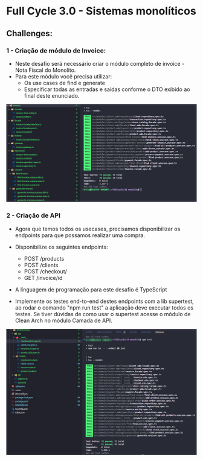 # Full Cycle 3.0 - Sistemas monolíticos

## Challenges:

### 1 - Criação de módulo de Invoice:

- Neste desafio será necessário criar o módulo completo de invoice - Nota Fiscal do Monolito.
- Para este módulo você precisa utilizar:
  - Os use cases de find e generate
  - Especificar todas as entradas e saídas conforme o DTO exibido ao final deste enunciado.

<img src="images/challenge1.png" />

### 2 - Criação de API

- Agora que temos todos os usecases, precisamos disponibilizar os endpoints para que possamos realizar uma compra.
- Disponibilize os seguintes endpoints:

  - POST /products
  - POST /clients
  - POST /checkout/
  - GET /invoice/id

- A linguagem de programação para este desafio é TypeScript
- Implemente os testes end-to-end destes endpoints com a lib supertest, ao rodar o comando "npm run test" a aplicação deve executar todos os testes. Se tiver dúvidas de como usar o supertest acesse o módulo de Clean Arch no módulo Camada de API.

<img src="images/challenge2.png" />
